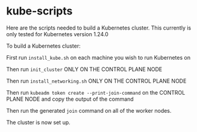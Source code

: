 # kube-scripts

Here are the scripts needed to build a Kubernetes cluster.
This currently is only tested for Kubernetes version 1.24.0

To build a Kubernetes cluster:

First run `install_kube.sh` on each machine you wish to run Kubernetes on

Then run `init_cluster` ONLY ON THE CONTROL PLANE NODE

Then run `install_networking.sh` ONLY ON THE CONTROL PLANE NODE

Then run `kubeadm token create --print-join-command` on the CONTROL PLANE NODE and copy the output of the command

Then run the generated `join` command on all of the worker nodes.

The cluster is now set up.
